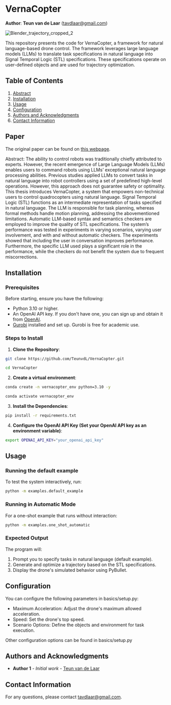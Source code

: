 # VernaCopter

**Author**: **Teun van de Laar** ([tavdlaar@gmail.com](mailto:tavdlaar@gmail.com))

![Blender_trajectory_cropped_2](https://github.com/user-attachments/assets/933817f1-721d-40bd-854a-4e9ebd1ba113)

This repository presents the code for VernaCopter, a framework for natural language-based drone control. The framework leverages large language models (LLMs) to translate task specifications in natural language into Signal Temporal Logic (STL) specifications. These specifications operate on user-defined objects and are used for trajectory optimization.

## Table of Contents
1. [Abstract](#abstract)
2. [Installation](#installation)
3. [Usage](#usage)
4. [Configuration](#configuration)
5. [Authors and Acknowledgments](#authors-and-acknowledgments)
6. [Contact Information](#contact-information)

## Paper

The original paper can be found on [this webpage](https://www.arxiv.org/abs/2409.09536).

Abstract:
The ability to control robots was traditionally chiefly attributed to experts. However, the recent emergence of Large Language Models (LLMs) enables users to command robots using LLMs’ exceptional natural language processing abilities. Previous studies applied LLMs to convert tasks in natural language into robot controllers using a set of predefined high-level operations. However, this approach does not guarantee safety or optimality. This thesis introduces VernaCopter, a system that empowers non-technical users to control quadrocopters using natural language. Signal Temporal Logic (STL) functions as an intermediate representation of tasks specified in natural language. The LLM is responsible for task planning, whereas formal methods handle motion planning, addressing the abovementioned limitations. Automatic LLM-based syntax and semantics checkers are employed to improve the quality of STL specifications. The system’s performance was tested in experiments in varying scenarios, varying user involvement, and with and without automatic checkers. The experiments showed that including the user in conversation improves performance. Furthermore, the specific LLM used plays a significant role in the performance, while the checkers do not benefit the system due to frequent miscorrections.

## Installation

### Prerequisites

Before starting, ensure you have the following:
- Python 3.10 or higher.
- An OpenAI API key. If you don't have one, you can sign up and obtain it from [OpenAI](https://beta.openai.com/signup/).
- [Gurobi](https://support.gurobi.com/hc/en-us/articles/14799677517585-Getting-Started-with-Gurobi-Optimizer) installed and set up. Gurobi is free for academic use.

### Steps to Install

1. **Clone the Repository**:

```bash
git clone https://github.com/TeunvdL/VernaCopter.git

cd VernaCopter
```

2. **Create a virtual environment**:

```bash
conda create -n vernacopter_env python=3.10 -y

conda activate vernacopter_env
```

3. **Install the Dependencies**:

```bash
pip install -r requirements.txt
```

4. **Configure the OpenAI API Key (Set your OpenAI API key as an environment variable)**:

```bash
export OPENAI_API_KEY="your_openai_api_key"
```

## Usage

### Running the default example

To test the system interactively, run:

```bash
python -m examples.default_example
```

### Running in Automatic Mode

For a one-shot example that runs without interaction:

```bash
python -m examples.one_shot_automatic
```

### Expected Output

The program will:

1. Prompt you to specify tasks in natural language (default example).
2. Generate and optimize a trajectory based on the STL specifications.
3. Display the drone's simulated behavior using PyBullet.

## Configuration

You can configure the following parameters in basics/setup.py:

- Maximum Acceleration: Adjust the drone's maximum allowed acceleration.
- Speed: Set the drone's top speed.
- Scenario Options: Define the objects and environment for task execution.

Other configuration options can be found in basics/setup.py

## Authors and Acknowledgments

- **Author 1** - *Initial work* - [Teun van de Laar](https://github.com/TeunvdL)

## Contact Information

For any questions, please contact [tavdlaar@gmail.com](mailto:tavdlaar@gmail.com).
